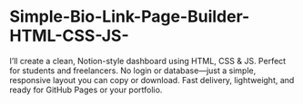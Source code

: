 # Simple-Bio-Link-Page-Builder-HTML-CSS-JS-
I’ll create a clean, Notion-style dashboard using HTML, CSS &amp; JS. Perfect for students and freelancers. No login or database—just a simple, responsive layout you can copy or download. Fast delivery, lightweight, and ready for GitHub Pages or your portfolio.
